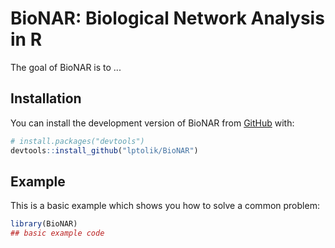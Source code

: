 
# BioNAR: Biological Network Analysis in R

<!-- badges: start -->
<!-- badges: end -->

The goal of BioNAR is to ...

## Installation

You can install the development version of BioNAR from [GitHub](https://github.com/) with:

``` r
# install.packages("devtools")
devtools::install_github("lptolik/BioNAR")
```

## Example

This is a basic example which shows you how to solve a common problem:

``` r
library(BioNAR)
## basic example code
```

